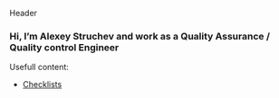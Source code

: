 Header

### Hi, I’m Alexey Struchev and work as a Quality Assurance / Quality control Engineer
Usefull content:
- [Checklists](https://github.com/AlexeyStruchev/checklists.git)

